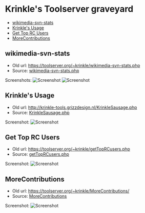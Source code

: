 # Krinkle's Toolserver graveyard

* [wikimedia-svn-stats](#wikimedia-svn-stats)
* [Krinkle's Usage](#krinkles-usage)
* [Get Top RC Users](#get-top-rc-users)
* [MoreContributions](#morecontributions)

## wikimedia-svn-stats

* Old url: https://toolserver.org/~krinkle/wikimedia-svn-stats.php
* Source: [wikimedia-svn-stats.php](./wikimedia-svn-stats.php)

Screenshots:
![Screenshot](https://cloud.githubusercontent.com/assets/156867/3048135/83ea433c-e141-11e3-9d25-681bdb76fcba.png)
![Screenshot](https://cloud.githubusercontent.com/assets/156867/3048137/8be0c0f2-e141-11e3-8b72-b66024bd24c0.png)

## Krinkle's Usage

* Old url: http://krinkle-tools.grizzdesign.nl/KrinkleSausage.php
* Source: [KrinkleSausage.php](./KrinkleSausage.php)

Screenshot:
![Screenshot](https://user-images.githubusercontent.com/156867/44926602-e1f5cb80-ad49-11e8-9970-78ef9a418560.png)

## Get Top RC Users

* Old url: https://toolserver.org/~krinkle/getTopRCusers.php
* Source: [getTopRCusers.php](./getTopRCusers.php)

Screenshot:
![Screenshot](https://cloud.githubusercontent.com/assets/156867/3210496/f9f39488-eec6-11e3-8226-ebdf2af7f3cb.png)

## MoreContributions

* Old url: https://toolserver.org/~krinkle/MoreContributions/
* Source: [MoreContributions](./MoreContributions/)

Screenshot:
![Screenshot](https://cloud.githubusercontent.com/assets/156867/3424353/08c29bb0-ffcc-11e3-82ff-42c7f53a738f.png)

